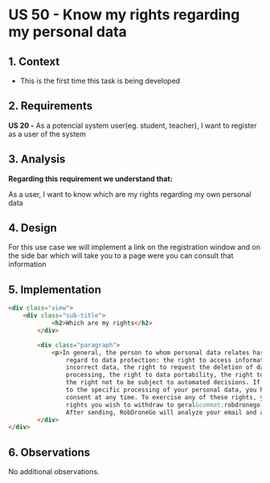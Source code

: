 # US 50 - Know my rights regarding my personal data

## 1. Context

* This is the first time this task is being developed

## 2. Requirements

**US 20 -** As a potencial system user(eg. student, teacher), I want to register as a user of the system

## 3. Analysis

**Regarding this requirement we understand that:**

As a user, I want to know which are my rights regarding my own personal data

## 4. Design

For this use case we will implement a link on the registration window and on the side bar which will take you to
a page were you can consult that information

## 5. Implementation

```html
<div class="view">
    <div class="sub-title">
            <h2>Which are my rights</h2>
        </div>

        <div class="paragraph">
            <p>In general, the person to whom personal data relates has the following rights with
                regard to data protection: the right to access information, the right to correct
                incorrect data, the right to request the deletion of data, the right to restrict 
                processing, the right to data portability, the right to object to processing and 
                the right not to be subject to automated decisions. If you have previously consented 
                to the specific processing of your personal data, you have the right to withdraw that 
                consent at any time. To exercise any of these rights, you must send an email with the 
                rights you wish to withdraw to geral&commat;robdronego.pt.
                After sending, RobDroneGo will analyze your email and assess its relevance, responding in a timely manner. If necessary, the person to whom the personal data relates may also contact the Data Protection Officer.</p>
        </div>
</div>
```

## 6. Observations

No additional observations.
